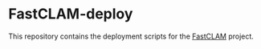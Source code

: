 # FastCLAM-deploy

This repository contains the deployment scripts for the [FastCLAM](https://github.com/WGBH-MLA/FastCLAM) project.
